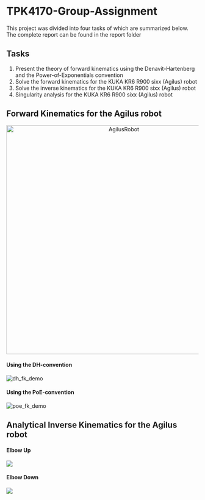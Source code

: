 # TPK4170-Group-Assignment

This project was divided into four tasks of which are summarized below. The complete report can be found in the report folder

## Tasks

1. Present the theory of forward kinematics using the Denavit-Hartenberg and the Power-of-Exponentials convention
2. Solve the forward kinematics for the KUKA KR6 R900 sixx (Agilus) robot
3. Solve the inverse kinematics for the KUKA KR6 R900 sixx (Agilus) robot
4. Singularity analysis for the KUKA KR6 R900 sixx (Agilus) robot

## Forward Kinematics for the Agilus robot

<p align="center">
  <img width="600" alt="AgilusRobot" src="https://user-images.githubusercontent.com/75979776/189198472-f65e16b2-d90d-4c35-b2e8-935be078e56a.png">
<p/>

#### Using the DH-convention

![dh_fk_demo](https://user-images.githubusercontent.com/75979776/189198850-8fe2d902-ff37-4353-9de8-ed13312e3dec.png)

#### Using the PoE-convention

![poe_fk_demo](https://user-images.githubusercontent.com/75979776/189198960-8808b4a7-2794-436c-9f23-5adef21172ad.png)

## Analytical Inverse Kinematics for the Agilus robot
#### Elbow Up

![](https://user-images.githubusercontent.com/75979776/189199586-1925bd48-02be-4c76-8026-6d3bce2c0f28.png)


#### Elbow Down

![](https://user-images.githubusercontent.com/75979776/189199689-69919e67-6c3f-4973-a999-f329f90f305c.png)
